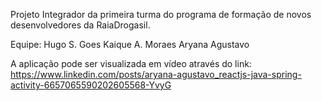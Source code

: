 Projeto Integrador da primeira turma do programa de formação de novos desenvolvedores da RaiaDrogasil.

Equipe:
Hugo S. Goes
Kaique A. Moraes
Aryana Agustavo

A aplicação pode ser visualizada em vídeo através do link:
https://www.linkedin.com/posts/aryana-agustavo_reactjs-java-spring-activity-6657065590202605568-YvyG
